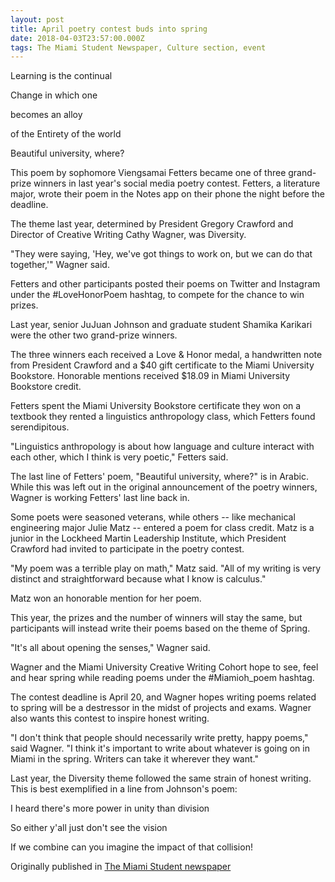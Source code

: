 ```yaml
---
layout: post
title: April poetry contest buds into spring
date: 2018-04-03T23:57:00.000Z
tags: The Miami Student Newspaper, Culture section, event
---
```

Learning is the continual

Change in which one

becomes an alloy

of the Entirety of the world

Beautiful university, where?

This poem by sophomore Viengsamai Fetters became one of three grand-prize winners in last year's social media poetry contest. Fetters, a literature major, wrote their poem in the Notes app on their phone the night before the deadline.

The theme last year, determined by President Gregory Crawford and Director of Creative Writing Cathy Wagner, was Diversity.

"They were saying, 'Hey, we've got things to work on, but we can do that together,'" Wagner said.

Fetters and other participants posted their poems on Twitter and Instagram under the #LoveHonorPoem hashtag, to compete for the chance to win prizes.

Last year, senior JuJuan Johnson and graduate student Shamika Karikari were the other two grand-prize winners.

The three winners each received a Love & Honor medal, a handwritten note from President Crawford and a $40 gift certificate to the Miami University Bookstore. Honorable mentions received $18.09 in Miami University Bookstore credit.

Fetters spent the Miami University Bookstore certificate they won on a textbook they rented a linguistics anthropology class, which Fetters found serendipitous.

"Linguistics anthropology is about how language and culture interact with each other, which I think is very poetic," Fetters said.

The last line of Fetters' poem, "Beautiful university, where?" is in Arabic. While this was left out in the original announcement of the poetry winners, Wagner is working Fetters' last line back in.

Some poets were seasoned veterans, while others -- like mechanical engineering major Julie Matz -- entered a poem for class credit. Matz is a junior in the Lockheed Martin Leadership Institute, which President Crawford had invited to participate in the poetry contest.

"My poem was a terrible play on math," Matz said. "All of my writing is very distinct and straightforward because what I know is calculus."

Matz won an honorable mention for her poem.

This year, the prizes and the number of winners will stay the same, but participants will instead write their poems based on the theme of Spring.

"It's all about opening the senses," Wagner said.

Wagner and the Miami University Creative Writing Cohort hope to see, feel and hear spring while reading poems under the #Miamioh_poem hashtag.

The contest deadline is April 20, and Wagner hopes writing poems related to spring will be a destressor in the midst of projects and exams. Wagner also wants this contest to inspire honest writing.

"I don't think that people should necessarily write pretty, happy poems," said Wagner. "I think it's important to write about whatever is going on in Miami in the spring. Writers can take it wherever they want."

Last year, the Diversity theme followed the same strain of honest writing. This is best exemplified in a line from Johnson's poem:

I heard there's more power in unity than division

So either y'all just don't see the vision

If we combine can you imagine the impact of that collision!

Originally published in [The Miami Student newspaper](https://www.miamistudent.net/article/2018/04/april-poetry-contest-buds-into-spring?ct=content_open&cv=cbox_latest)